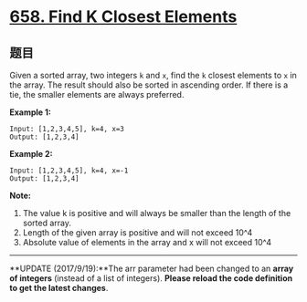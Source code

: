 # [658. Find K Closest Elements](https://leetcode.com/problems/find-k-closest-elements/)


## 题目

Given a sorted array, two integers `k` and `x`, find the `k` closest elements to `x` in the array. The result should also be sorted in ascending order. If there is a tie, the smaller elements are always preferred.

**Example 1:**

    Input: [1,2,3,4,5], k=4, x=3
    Output: [1,2,3,4]

**Example 2:**

    Input: [1,2,3,4,5], k=4, x=-1
    Output: [1,2,3,4]

**Note:**

1. The value k is positive and will always be smaller than the length of the sorted array.
2. Length of the given array is positive and will not exceed 10^4
3. Absolute value of elements in the array and x will not exceed 10^4

---

**UPDATE (2017/9/19):**The arr parameter had been changed to an **array of integers** (instead of a list of integers). **Please reload the code definition to get the latest changes**.
